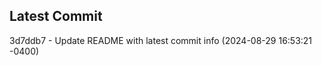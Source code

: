 
## Latest Commit
3d7ddb7 - Update README with latest commit info (2024-08-29 16:53:21 -0400) <Yunxi-Zhou>
